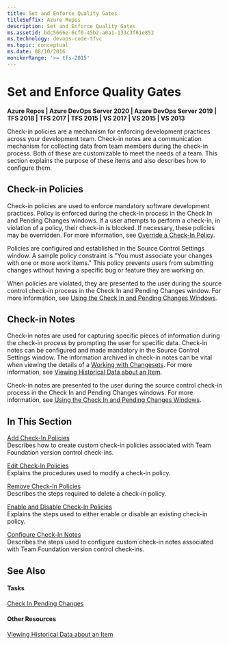 ```yaml
---
title: Set and Enforce Quality Gates
titleSuffix: Azure Repos
description: Set and Enforce Quality Gates
ms.assetid: bdc5666e-6cf0-45b2-a0a1-133c3f61e852
ms.technology: devops-code-tfvc
ms.topic: conceptual
ms.date: 08/10/2016
monikerRange: '>= tfs-2015'
---
```



# Set and Enforce Quality Gates

**Azure Repos | Azure DevOps Server 2020 | Azure DevOps Server 2019 | TFS 2018 | TFS 2017 | TFS 2015 | VS 2017 | VS 2015 | VS 2013**

Check-in policies are a mechanism for enforcing development practices across your development team. Check-in notes are a communication mechanism for collecting data from team members during the check-in process. Both of these are customizable to meet the needs of a team. This section explains the purpose of these items and also describes how to configure them.

## Check-in Policies

Check-in policies are used to enforce mandatory software development practices. Policy is enforced during the check-in process in the Check In and Pending Changes windows. If a user attempts to perform a check-in, in violation of a policy, their check-in is blocked. If necessary, these policies may be overridden. For more information, see [Override a Check-In Policy](https://msdn.microsoft.com/library/ms245460).

Policies are configured and established in the Source Control Settings window. A sample policy constraint is "You must associate your changes with one or more work items." This policy prevents users from submitting changes without having a specific bug or feature they are working on.

When policies are violated, they are presented to the user during the source control check-in process in the Check In and Pending Changes window. For more information, see [Using the Check In and Pending Changes Windows](develop-code-manage-pending-changes.md).

## Check-in Notes

Check-in notes are used for capturing specific pieces of information during the check-in process by prompting the user for specific data. Check-in notes can be configured and made mandatory in the Source Control Settings window. The information archived in check-in notes can be vital when viewing the details of a [Working with Changesets](find-view-changesets.md). For more information, see [Viewing Historical Data about an Item](view-manage-past-versions.md).

Check-in notes are presented to the user during the source control check-in process in the Check In and Pending Changes windows. For more information, see [Using the Check In and Pending Changes Windows](develop-code-manage-pending-changes.md).

## In This Section

[Add Check-In Policies](add-check-policies.md)  
Describes how to create custom check-in policies associated with Team Foundation version control check-ins.

[Edit Check-In Policies](edit-check-policies.md)  
Explains the procedures used to modify a check-in policy.

[Remove Check-In Policies](remove-check-policies.md)  
Describes the steps required to delete a check-in policy.

[Enable and Disable Check-In Policies](enable-disable-check-policies.md)  
Explains the steps used to either enable or disable an existing check-in policy.

[Configure Check-In Notes](configure-check-notes.md)  
Describes the steps used to configure custom check-in notes associated with Team Foundation version control check-ins.

## See Also

#### Tasks

[Check In Pending Changes](https://msdn.microsoft.com/library/ms181411)

#### Other Resources

[Viewing Historical Data about an Item](view-manage-past-versions.md)

